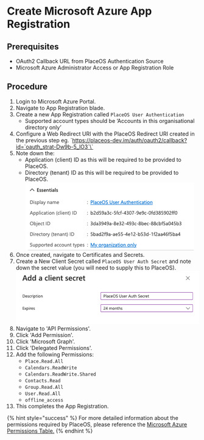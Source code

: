# Create Microsoft Azure App Registration

## Prerequisites

* OAuth2 Callback URL from PlaceOS Authentication Source
* Microsoft Azure Administrator Access or App Registration Role

## Procedure

1. Login to Microsoft Azure Portal.
2. Navigate to App Registration blade.
3. Create a new App Registration called `PlaceOS User Authentication`
   * Supported account types should be ‘Accounts in this organisational directory only’
4. Configure a Web Redirect URI with the PlaceOS Redirect URI created in the previous step eg. \`https://placeos-dev.im/auth/oauth2/callback?id=`oauth_strat-Dw9b-5_lO3`\`
5. Note down the:
   * Application (client) ID as this will be required to be provided to PlaceOS.
   * Directory (tenant) ID as this will be required to be provided to PlaceOS.\
     ![](<../../../.gitbook/assets/image (19).png>)
6. Once created, navigate to Certificates and Secrets.
7. Create a New Client Secret called `PlaceOS User Auth Secret` and note down the secret value (you will need to supply this to PlaceOS).\
   ![](<../../../.gitbook/assets/image (18).png>)
8. Navigate to 'API Permissions'.
9. Click 'Add Permission'.
10. Click 'Microsoft Graph'.
11. Click 'Delegated Permissions'.
12. Add the following Permissions:
    * `Place.Read.All`
    * `Calendars.ReadWrite`
    * `Calendars.ReadWrite.Shared`
    * `Contacts.Read`
    * `Group.Read.All`
    * `User.Read.All`
    * `offline_access`
13. This completes the App Registration.

{% hint style="success" %}
For more detailed information about the permissions required by PlaceOS, please reference the [Microsoft Azure Permissions Table.](../../../reference/microsoft-azure-permissions.md)
{% endhint %}
